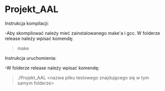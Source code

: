 # Projekt_AAL
Instrukcja kompilacji:

-Aby skompilować należy mieć zainstalowanego make'a i gcc. W folderze release należy wpisać komendę: 

>make

Instrukcja uruchomienia:

-W folderze release należy wpisać komendę: 
>./Projekt_AAL <nazwa pliku testowego znajdującego się w tym samym folderze>
